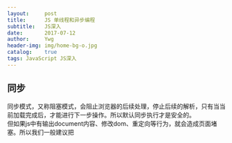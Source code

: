 ```yaml
---
layout:     post
title:      JS 单线程和异步编程
subtitle:   JS深入
date:       2017-07-12
author:     Ywg
header-img: img/home-bg-o.jpg
catalog:    true
tags: JavaScript JS深入
---
```

## 同步
同步模式，又称阻塞模式，会阻止浏览器的后续处理，停止后续的解析，只有当当前加载完成后，才能进行下一步操作。所以默认同步执行才是安全的。<br>
但如果js中有输出document内容、修改dom、重定向等行为，就会造成页面堵塞。所以我们一般建议把<script>标签放在<body>结尾处，这样尽可能减少页面阻塞。
```
console.log(100);
alert(200); 
console.log(300);
//弹框关闭后才会执行下面的代码
```

## 异步
异步加载又叫非阻塞加载，浏览器在下载执行js的同时，还会继续进行后续页面的处理。<br>
**只有在当前的所有同步任务执行完毕后，才会执行异步任务。**
```
setTimeout(function() {
    console.log('我是异步执行的回调函数');
}, 0);
for(var i = 0; i < 99999; i++) {}
console.log('end');
//结果: end  我是异步执行的回调函数
```

### 4种方法
#### 1.回调函数
优点是简单、容易理解和部署 <br>
缺点是不利于代码的阅读和维护，各个部分之间高度耦合（Coupling），流程会很混乱，而且每个任务只能指定一个回调函数。
#### 2.事件监听
比较容易理解，可以绑定多个事件，每个事件可以指定多个回调函数，而且可以“去耦合”（Decoupling），有利于实现模块化。 <br>
缺点是整个程序都要变成事件驱动型，运行流程会变得很不清晰。
#### 3.发布/订阅

#### 4.Promises对象 链式调用（重要）
- 目的是为异步编程提供统一接口。
- 思想：每一个异步任务返回一个Promise对象，该对象有一个then方法，允许指定回调函数。

### 异步使用的场景
#### 1. 定时任务：setTimeout、setInerval
```
console.log(100);
setTimeout(funtion() {
  console.log(200);
}, 1000);
console.log(300);
```
#### 2. 网络请求：ajax请求、动态img加载
ajax请求：
```
console.log('start');
$.get('./data.json', function(data) {
  console.log(data);
});
console.log('end');
```
动态img加载：
```
console.log('start');
var img = document.createElement('img');
img.onload = function() {
  console.log('loaded');
};
img.src = 'xxx.png';
console.log('end');
```
#### 3. 事件监听
```
console.log('start');
document.getElementById('btn1).addEventListener('click', function() {
  console.log('clicked');
});
console.log('end');
```

### setTimeout(fn, 0)
将回调函数fn立刻插入任务队列，等待执行，而不是立即执行。
```
setTimeout(function() {
    console.log('a')
}, 0);
for(var i = 0; i < 99999; i++) {}
console.log('b');
// 结果：b  a
```

## 同步和异步的区别
1. 同步会阻塞代码执行，而异步不会 
2. alert是同步，setTimeout是异步

## 单线程
- 单线程：指一次只能完成一件任务。如果有多个任务，就必须排队，前面一个任务完成，再执行后面一个任务，以此类推。
- 常说的单线程其实指的是主线程

触发和执行并不是同一概念，计时器的回调函数一定会在指定delay的时间后被触发，但并不一定立即执行，可能需要等待。<br>

所有JavaScript代码是在一个线程里执行的，**像定时任务和事件监听等操作只有在JS单线程空闲时才会执行**。<br>

**JavaScript引擎是单线程运行的,浏览器无论在什么时候都只且只有一个线程在运行JavaScript程序**<br>

但是**浏览器内部是多线程的**，你的一些I/O操作、定时器的计时和事件监听（click, keydown...）等都是由浏览器提供的其他线程来完成的。<br>

Javascript除了一个主线程外,还配有一个代码队列,这个队列用以存放定时器、HTTP请求、事件响应的回调。<br>

![](http://p0.qhimg.com/t01a740c0b9b73dbfd6.png)


```
setTimeout(function(){
  alert('ok'); //这个alert永远不会被执行
},0);
while(true){}
```

## 单线程和异步是否矛盾？
- Javascript 本身是单线程的，并没有异步的特性。
- 浏览器内部是多线程的， 而异步是通过浏览器来实现的。

## 任务队列和事件循环

## 面试题
```
//同步代码执行完后再执行异步代码
console.log(1);
setTimeout(function () {
  console.log(2)
}, 0);
console.log(3);
setTimeout(function () {
 console.log(4);
}, 1000);
console.log(5);
//结果：1 3 5 2 4
```
```
/**
 * js的工作机制是：当线程中没有执行任何同步代码的前提下才会执行异步代码，
 * setTimeout是异步代码，所以setTimeout只能等js空闲才会执行，但死循环是永远不会空闲的，所以setTimeout也永远不会执行。
 */
setTimeout(function (){
    console.log('ok');
},1000);
while (true){}
alert('end');
//死循环导致alert不执行,setTimeout也不执行。
```


